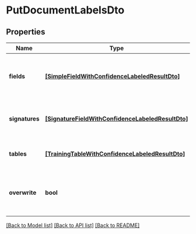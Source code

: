 # PutDocumentLabelsDto


## Properties
Name | Type | Description | Notes
------------ | ------------- | ------------- | -------------
**fields** | [**[SimpleFieldWithConfidenceLabeledResultDto]**](SimpleFieldWithConfidenceLabeledResultDto.md) | The text and checkbox fields for this document | 
**signatures** | [**[SignatureFieldWithConfidenceLabeledResultDto]**](SignatureFieldWithConfidenceLabeledResultDto.md) | The signature fields for this document | 
**tables** | [**[TrainingTableWithConfidenceLabeledResultDto]**](TrainingTableWithConfidenceLabeledResultDto.md) | The table fields for this document | 
**overwrite** | **bool** | Overwrite existing labels if present. Default is true. | [optional] 

[[Back to Model list]](../README.md#documentation-for-models) [[Back to API list]](../README.md#documentation-for-api-endpoints) [[Back to README]](../README.md)


